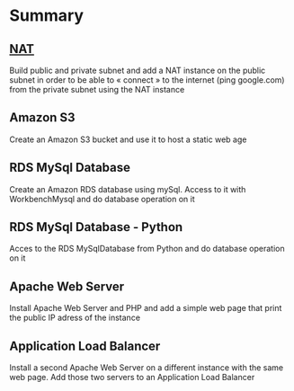 # Summary

## [NAT](NAT/Readme.md)

Build public and private subnet and add a NAT instance on the public
subnet in order to be able to « connect » to the internet (ping
google.com) from the private subnet using the NAT instance

## Amazon S3

Create an Amazon S3 bucket and use it to host a static web age

## RDS MySql Database

Create an Amazon RDS database using mySql. Access to it with
WorkbenchMysql and do database operation on it

## RDS MySql Database - Python

Acces to the RDS MySqlDatabase from Python and do database operation on
it

## Apache Web Server

Install Apache Web Server and PHP and add a simple web page that print the public IP adress of the instance

## Application Load Balancer

Install a second Apache Web Server on a different instance with the same web page. Add those two servers to an Application Load Balancer

